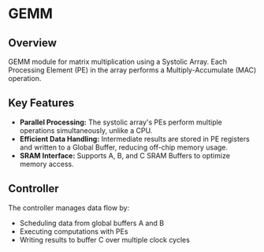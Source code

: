 # GEMM

## Overview

GEMM module for matrix multiplication using a Systolic Array. Each Processing Element (PE) in the array performs a Multiply-Accumulate (MAC) operation.

## Key Features

- **Parallel Processing:** The systolic array's PEs perform multiple operations simultaneously, unlike a CPU.
- **Efficient Data Handling:** Intermediate results are stored in PE registers and written to a Global Buffer, reducing off-chip memory usage.
- **SRAM Interface:** Supports A, B, and C SRAM Buffers to optimize memory access.

## Controller

The controller manages data flow by:

- Scheduling data from global buffers A and B
- Executing computations with PEs
- Writing results to buffer C over multiple clock cycles
